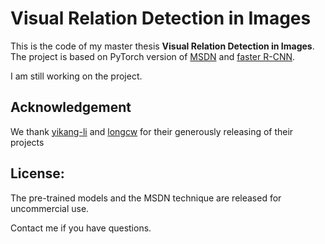 # Visual Relation Detection in Images


This is the code of my master thesis **Visual Relation Detection in Images**. The project is based on PyTorch version of [MSDN](https://github.com/yikang-li/MSDN) and [faster R-CNN](https://github.com/longcw/faster_rcnn_pytorch).

I am still working on the project.

## Acknowledgement

We thank [yikang-li](https://github.com/yikang-li) and [longcw](https://github.com/longcw) for their generously releasing of their projects

## License:

The pre-trained models and the MSDN technique are released for uncommercial use.

Contact me if you have questions.
